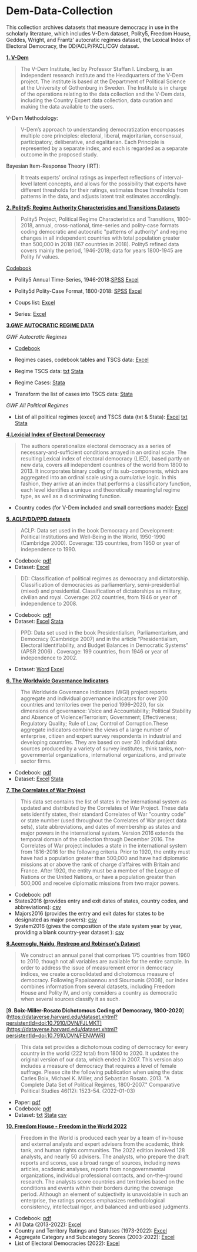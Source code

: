 # Dem-Data-Collection

This collection archives datasets that measure democracy in use in the scholarly literature, which includes V-Dem dataset, Polity5, Freedom House, Geddes, Wright, and Frantz’ autocratic regimes dataset, the Lexical Index of Electoral Democracy, the DD/ACLP/PACL/CGV dataset.

**[1. V-Dem](https://v-dem.net/vdemds.html)**


>The V-Dem Institute, led by Professor Staffan I. Lindberg, is an independent research institute and the Headquarters of the V-Dem project. The institute is based at the Department of Political Science at the University of Gothenburg in Sweden. The Institute is in charge of the operations relating to the data collection and the V-Dem data, including the Country Expert data collection, data curation and making the data available to the users. 

V-Dem Methodology:
>V-Dem’s approach to understanding democratization encompasses multiple core principles: electoral, liberal, majoritarian, consensual, participatory, deliberative, and egalitarian. Each Principle is represented by a separate index, and each is regarded as a separate outcome in the proposed study. 

Bayesian Item-Response Theory (IRT):
>It treats experts’ ordinal ratings as imperfect reflections of interval-level latent concepts, and allows for the possibility that experts have different thresholds for their ratings, estimates those thresholds from patterns in the data, and adjusts latent trait estimates accordingly.





**[2. Polity5: Regime Authority Characteristics and Transitions Datasets](http://www.systemicpeace.org/inscrdata.html)**
                  
>Polity5 Project, Political Regime Characteristics and Transitions, 1800-2018, annual, cross-national, time-series and polity-case formats coding democratic and autocratic "patterns of authority" and regime changes in all independent countries with total population greater than 500,000 in 2018 (167 countries in 2018). Polity5 refined data covers mainly the period, 1946-2018; data for years 1800-1945 are Polity IV values.

[Codebook](https://github.com/philoywang/Dem-Data-Collection/blob/49fdc1a439b88c3ad815736b89cf39cbf091bbc0/POLITY5%20Political%20Regime%20Characteristics%20and%20Transitions,%201800-2018%20Dataset%20Users%E2%80%99%20Manual.pdf)

- Polity5 Annual Time-Series, 1946-2018:[SPSS](https://github.com/philoywang/Dem-Data-Collection/blob/9c53b33c66f02b7f9759611a6b8b9f58d2e63ff6/Polity%205%20Series.sav) [Excel](https://github.com/philoywang/Dem-Data-Collection/blob/9c53b33c66f02b7f9759611a6b8b9f58d2e63ff6/Polity%205%20Series.xls)

- Polity5d Polity-Case Format, 1800-2018: [SPSS](https://github.com/philoywang/Dem-Data-Collection/blob/9c53b33c66f02b7f9759611a6b8b9f58d2e63ff6/Polity%205%20Case.sav) [Excel](https://github.com/philoywang/Dem-Data-Collection/blob/9c53b33c66f02b7f9759611a6b8b9f58d2e63ff6/Polity%205%20Case.xls)

- Coups list: [Excel](https://github.com/philoywang/Dem-Data-Collection/blob/f36a7054d556fcb8b15570e33897711fc80428a1/CSPCoupsListv2021.xls)

- Series: [Excel](https://github.com/philoywang/Dem-Data-Collection/blob/10c64ea5b586ace10c6ee2f2f0bcd4697d1c5a20/CSPCoupsAnnualv2021.xls)





**[3.GWF AUTOCRATIC REGIME DATA](https://sites.psu.edu/dictators/)**

*GWF Autocratic Regimes*

- [Codebook](https://github.com/philoywang/Dem-Data-Collection/blob/c3f8f927301835a512d1052359862d858119e551/GWF%20Autocratic%20Regimes%201.2/GWF%20Codebook.pdf)

- Regimes cases, codebook tables and TSCS data: [Excel](https://github.com/philoywang/Dem-Data-Collection/blob/951d747d2a57d2c2e04daf60d9c540cfbac3cd2e/GWF%20Autocratic%20Regimes%201.2/GWF%20Autocratic%20Regimes.xlsx)

- Regime TSCS data: [txt](https://github.com/philoywang/Dem-Data-Collection/blob/951d747d2a57d2c2e04daf60d9c540cfbac3cd2e/GWF%20Autocratic%20Regimes%201.2/GWFtscs.txt) [Stata](https://github.com/philoywang/Dem-Data-Collection/blob/951d747d2a57d2c2e04daf60d9c540cfbac3cd2e/GWF%20Autocratic%20Regimes%201.2/GWFtscs.dta)

- Regime Cases: [Stata](https://github.com/philoywang/Dem-Data-Collection/blob/951d747d2a57d2c2e04daf60d9c540cfbac3cd2e/GWF%20Autocratic%20Regimes%201.2/GWFcases.dta)

- Transform the list of cases into TSCS data: [Stata](https://github.com/philoywang/Dem-Data-Collection/blob/951d747d2a57d2c2e04daf60d9c540cfbac3cd2e/GWF%20Autocratic%20Regimes%201.2/clean.do)


*GWF All Political Regimes*

- List of all political regimes (excel) and TSCS data (txt & Stata): [Excel](https://github.com/philoywang/Dem-Data-Collection/blob/951d747d2a57d2c2e04daf60d9c540cfbac3cd2e/GWF%20Autocratic%20Regimes%201.2/GWF%20All%20Political%20Regimes%20Case%20List.xls) [txt](https://github.com/philoywang/Dem-Data-Collection/blob/951d747d2a57d2c2e04daf60d9c540cfbac3cd2e/GWF%20Autocratic%20Regimes%201.2/GWF_AllPoliticalRegimes.txt)  [Stata](https://github.com/philoywang/Dem-Data-Collection/blob/951d747d2a57d2c2e04daf60d9c540cfbac3cd2e/GWF%20Autocratic%20Regimes%201.2/GWF_AllPoliticalRegimes.dta)






[**4.Lexicial Index of Electoral Democracy**](https://dataverse.harvard.edu/dataset.xhtml?persistentId=doi:10.7910/DVN/29106)

>The authors operationalize electoral democracy as a series of necessary-and-sufficient conditions arrayed in an ordinal scale. The resulting Lexical index of electoral democracy (LIED), based partly on new data, covers all independent countries of the world from 1800 to 2013. It incorporates binary coding of its sub-components, which are aggregated into an ordinal scale using a cumulative logic. In this fashion, they arrive at an index that performs a classificatory function, each level identifies a unique and theoretically meaningful regime type, as well as a discriminating function. 


- Country codes (for V-Dem included and small corrections made):  [Excel](https://github.com/philoywang/Dem-Data-Collection/blob/6a3d0a37bb7840acf77d5805e26cb385945b0f30/Lexicial%20Index%20of%20Electoral%20Democracy/lied_v5.2.xls)



[**5. ACLP/DD/PPD datasets**](https://sites.google.com/site/joseantoniocheibub/datasets?authuser=0)

>ACLP: Data set used in the book Democracy and Development: Political Institutions and Well-Being in the  World, 1950-1990 (Cambridge 2000). Coverage: 135 countries, from 1950 or year of independence to 1990.

- Codebook: [pdf](https://github.com/philoywang/Dem-Data-Collection/blob/a52ae507fef765007d25895c7fa80b15a6afbab0/aclp/ACLP_Codebook.PDF)
- Dataset: [Excel](https://github.com/philoywang/Dem-Data-Collection/blob/a52ae507fef765007d25895c7fa80b15a6afbab0/aclp/AclpData.xls)


>DD: Classification of political regimes as democracy and dictatorship. Classification of democracies as parliamentary, semi-presidential (mixed) and presidential. Classification of dictatorships as military, civilian and royal. Coverage: 202 countries, from 1946 or year of independence to 2008.

- Codebook: [pdf](https://github.com/philoywang/Dem-Data-Collection/blob/1ad03c720229adf237f373efa60fe6aaa04f75f8/DD/ddrevisited%20codebook%20v1%20corrected.pdf)
- Dataset: [Excel](https://github.com/philoywang/Dem-Data-Collection/blob/1ad03c720229adf237f373efa60fe6aaa04f75f8/DD/ddrevisited_data_v1.xls) [Stata](https://github.com/philoywang/Dem-Data-Collection/blob/1ad03c720229adf237f373efa60fe6aaa04f75f8/DD/ddrevisited_data_v1.dta)

>PPD: Data set used in the book Presidentialism, Parliamentarism, and Democracy (Cambridge 2007) and in the article “Presidentialism, Electoral Identifiability, and Budget Balances in Democratic Systems” (APSR 2006) . Coverage: 199 countries, from 1946 or year of independence to 2002.

- Dataset: [Word](https://github.com/philoywang/Dem-Data-Collection/blob/4db9895c742bc16517d9bdf40057ff3585040a0b/ppd/PPD.doc)
[Excel](https://github.com/philoywang/Dem-Data-Collection/blob/4db9895c742bc16517d9bdf40057ff3585040a0b/ppd/PPD.xls)


[**6. The Worldwide Governance Indicators**](http://info.worldbank.org/governance/wgi/)

>The Worldwide Governance Indicators (WGI) project reports aggregate and individual governance indicators for over 200 countries and territories over the period 1996–2020, for six dimensions of governance: Voice and Accountability; Political Stability and Absence of Violence/Terrorism; Government; Effectiveness; Regulatory Quality; Rule of Law; Control of Corruption.These aggregate indicators combine the views of a large number of enterprise, citizen and expert survey respondents in industrial and developing countries.  They are based on over 30 individual data sources produced by a variety of survey institutes, think tanks, non-governmental organizations, international organizations, and private sector firms.


- Codebook: [pdf](https://github.com/philoywang/Dem-Data-Collection/blob/459c3dcf47ce543de0040c65e34dd12770c015d9/Worldwide%20Governance%20Indicators/PublicStataDatasetReadme.pdf)
- Dataset: [Excel](https://github.com/philoywang/Dem-Data-Collection/blob/459c3dcf47ce543de0040c65e34dd12770c015d9/Worldwide%20Governance%20Indicators/wgidataset.xlsx) [Stata](https://github.com/philoywang/Dem-Data-Collection/blob/459c3dcf47ce543de0040c65e34dd12770c015d9/Worldwide%20Governance%20Indicators/wgidataset.dta)


[**7. The Correlates of War Project**](https://correlatesofwar.org/data-sets/state-system-membership)

>This data set contains the list of states in the international system as updated and distributed by the Correlates of War Project. These data sets identify states, their standard Correlates of War "country code" or state number (used throughout the Correlates of War project data sets), state abbreviations, and dates of membership as states and major powers in the international system. Version 2016 extends the temporal domain of the collection through December 2016. The Correlates of War project includes a state in the international system from 1816-2016 for the following criteria. Prior to 1920, the entity must have had a population greater than 500,000 and have had diplomatic missions at or above the rank of charge d’affaires with Britain and France. After 1920, the entity must be a member of the League of Nations or the United Nations, or have a population greater than 500,000 and receive diplomatic missions from two major powers.

- Codebook: pdf
- States2016 (provides entry and exit dates of states, country codes, and abbreviations): [csv](https://github.com/philoywang/Dem-Data-Collection/blob/318ea07f67941efee926869daac1af676aefb923/correlates%20of%20war/states2016.csv)
- Majors2016 (provides the entry and exit dates for states to be designated as major powers): [csv](https://github.com/philoywang/Dem-Data-Collection/blob/318ea07f67941efee926869daac1af676aefb923/correlates%20of%20war/majors2016.csv)
- System2016 (gives the composition of the state system year by year, providing a blank country-year dataset
): [csv](https://github.com/philoywang/Dem-Data-Collection/blob/318ea07f67941efee926869daac1af676aefb923/correlates%20of%20war/system2016.csv)


[**8.Acemoglu, Naidu, Restrepo and Robinson's Dataset**
](https://economics.mit.edu/faculty/acemoglu/data/ddcg)

>We construct an annual panel that comprises 175 countries from 1960 to 2010, though not all variables
are available for the entire sample. In order to address the issue of measurement error in democracy
indices, we create a consolidated and dichotomous measure of democracy. Following Papaioannou and
Siourounis (2008), our index combines information from several datasets, including Freedom House
and Polity IV, and only considers a country as democratic when several sources classify it as such.

[**9. Boix-Miller-Rosato Dichotomous Coding of Democracy, 1800-2020**](https://dataverse.harvard.edu/dataset.xhtml?persistentId=doi:10.7910/DVN/FJLMKT](https://dataverse.harvard.edu/dataset.xhtml?persistentId=doi:10.7910/DVN/FENWWR)

>This data set provides a dichotomous coding of democracy for every country in the world (222 total) from 1800 to 2020. It updates the original version of our data, which ended in 2007. This version also includes a measure of democracy that requires a level of female suffrage. Please cite the following publication when using the data: Carles Boix, Michael K. Miller, and Sebastian Rosato. 2013. "A Complete Data Set of Political Regimes, 1800-2007." Comparative Political Studies 46(12): 1523-54. (2022-01-03)

- Paper: [pdf](https://github.com/philoywang/Dem-Data-Collection/blob/0b7ecf9df23717f386a9d9578f980c4dea0ce83f/Boix-Miller-Rosato%20Dichotomous%20Coding%20of%20Democracy,%201800-2020/BMR-PolRegimes.pdf)
- Codebook: [pdf](https://github.com/philoywang/Dem-Data-Collection/blob/0b7ecf9df23717f386a9d9578f980c4dea0ce83f/Boix-Miller-Rosato%20Dichotomous%20Coding%20of%20Democracy,%201800-2020/Codebook-BMRv4.0.pdf)
- Dataset: [txt](https://github.com/philoywang/Dem-Data-Collection/blob/0b7ecf9df23717f386a9d9578f980c4dea0ce83f/Boix-Miller-Rosato%20Dichotomous%20Coding%20of%20Democracy,%201800-2020/democracy-v4.0.txt) [Stata](https://github.com/philoywang/Dem-Data-Collection/blob/0b7ecf9df23717f386a9d9578f980c4dea0ce83f/Boix-Miller-Rosato%20Dichotomous%20Coding%20of%20Democracy,%201800-2020/democracy-v4.0.dta) [csv](https://github.com/philoywang/Dem-Data-Collection/blob/0b7ecf9df23717f386a9d9578f980c4dea0ce83f/Boix-Miller-Rosato%20Dichotomous%20Coding%20of%20Democracy,%201800-2020/democracy-v4.0.csv)


[**10. Freedom House - Freedom in the World 2022**](https://freedomhouse.org/report/freedom-world/2022/global-expansion-authoritarian-rule/countries-regions)

> Freedom in the World is produced each year by a team of in-house and external analysts and expert advisers from the academic, think tank, and human rights communities. The 2022 edition involved 128 analysts, and nearly 50 advisers. The analysts, who prepare the draft reports and scores, use a broad range of sources, including news articles, academic analyses, reports from nongovernmental organizations, individual professional contacts, and on-the-ground research. The analysts score countries and territories based on the conditions and events within their borders during the coverage period. Although an element of subjectivity is unavoidable in such an enterprise, the ratings process emphasizes methodological consistency, intellectual rigor, and balanced and unbiased judgments.

- Codebook: [pdf](https://github.com/philoywang/Dem-Data-Collection/blob/6d78c5a672ced139eafe70df43e88572ca2b53f7/freedom%20house/FIW_2022_Methodology_For_Web.pdf)
- All Data (2013-2022): [Excel](https://github.com/philoywang/Dem-Data-Collection/blob/6d78c5a672ced139eafe70df43e88572ca2b53f7/freedom%20house/All_data_FIW_2013-2022.xlsx)
- Country and Territory Ratings and Statuses (1973-2022): [Excel](https://github.com/philoywang/Dem-Data-Collection/blob/6d78c5a672ced139eafe70df43e88572ca2b53f7/freedom%20house/Country_and_Territory_Ratings_and_Statuses_FIW_1973-2022%20.xlsx)
- Aggregate Category and Subcategory Scores (2003-2022): [Excel](https://github.com/philoywang/Dem-Data-Collection/blob/6d78c5a672ced139eafe70df43e88572ca2b53f7/freedom%20house/Aggregate_Category_and_Subcategory_Scores_FIW_2003-2022.xlsx)
- List of Electoral Democracies (2022): [Excel](https://github.com/philoywang/Dem-Data-Collection/blob/6d78c5a672ced139eafe70df43e88572ca2b53f7/freedom%20house/List_of_Electoral_Democracies_FIW22.xlsx)


